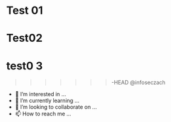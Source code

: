 # Test 01
# Test02
# test0 3
>>>>>>>-HEAD
@infoseczach
- 👀 I’m interested in ...
- 🌱 I’m currently learning ...
- 💞️ I’m looking to collaborate on ...
- 📫 How to reach me ...

<!---
infoseczach/infoseczach is a ✨ special ✨ repository because its `README.md` (this file) appears on your GitHub profile.
You can click the Preview link to take a look at your changes.
--->
